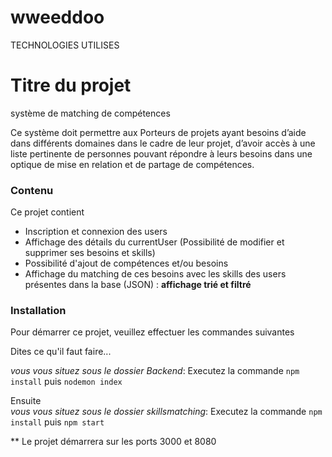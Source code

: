 # wweeddoo

 TECHNOLOGIES UTILISES
 
 
 # Titre du projet
système de matching de compétences 

Ce système doit permettre aux Porteurs de projets ayant besoins d’aide dans différents domaines dans le cadre de leur projet, d’avoir accès à une liste pertinente de personnes pouvant répondre à leurs besoins dans une optique de mise en relation et de partage de compétences. 


### Contenu

Ce projet contient
- Inscription et connexion des users
- Affichage des détails du currentUser (Possibilité de modifier et supprimer ses besoins et skills)
- Possibilité d'ajout de compétences et/ou besoins
- Affichage du matching de ces besoins avec les skills des users présentes dans la base (JSON) :
  **affichage trié et filtré**

### Installation

Pour démarrer ce projet, veuillez effectuer les commandes suivantes

Dites ce qu'il faut faire...

_vous vous situez sous le dossier Backend_: Executez la commande ``npm install`` puis ``nodemon index``

Ensuite  
_vous vous situez sous le dossier skillsmatching_: Executez la commande ``npm install`` puis ``npm start``

** Le projet démarrera sur les ports 3000 et 8080




